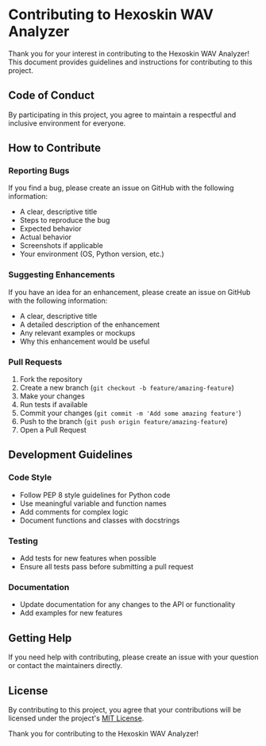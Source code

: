 # Contributing to Hexoskin WAV Analyzer

Thank you for your interest in contributing to the Hexoskin WAV Analyzer! This document provides guidelines and instructions for contributing to this project.

## Code of Conduct

By participating in this project, you agree to maintain a respectful and inclusive environment for everyone.

## How to Contribute

### Reporting Bugs

If you find a bug, please create an issue on GitHub with the following information:
- A clear, descriptive title
- Steps to reproduce the bug
- Expected behavior
- Actual behavior
- Screenshots if applicable
- Your environment (OS, Python version, etc.)

### Suggesting Enhancements

If you have an idea for an enhancement, please create an issue on GitHub with the following information:
- A clear, descriptive title
- A detailed description of the enhancement
- Any relevant examples or mockups
- Why this enhancement would be useful

### Pull Requests

1. Fork the repository
2. Create a new branch (`git checkout -b feature/amazing-feature`)
3. Make your changes
4. Run tests if available
5. Commit your changes (`git commit -m 'Add some amazing feature'`)
6. Push to the branch (`git push origin feature/amazing-feature`)
7. Open a Pull Request

## Development Guidelines

### Code Style

- Follow PEP 8 style guidelines for Python code
- Use meaningful variable and function names
- Add comments for complex logic
- Document functions and classes with docstrings

### Testing

- Add tests for new features when possible
- Ensure all tests pass before submitting a pull request

### Documentation

- Update documentation for any changes to the API or functionality
- Add examples for new features

## Getting Help

If you need help with contributing, please create an issue with your question or contact the maintainers directly.

## License

By contributing to this project, you agree that your contributions will be licensed under the project's [MIT License](LICENSE).

Thank you for contributing to the Hexoskin WAV Analyzer! 